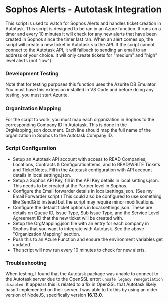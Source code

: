 # Sophos Alerts - Autotask Integration

This script is used to watch for Sophos Alerts and handles ticket creation in Autotask. This script is designed to be ran in an Azure function. It runs on a timer and every 10 minutes it will check for any new alerts that have been created in Sophos since the timer last ran. When an alert comes up, the script will create a new ticket in Autotask via the API. If the script cannot connect to the Autotask API, it will fallback to sending an email to an address of your choice. It will only create tickets for "medium" and "high" level alerts (not "low").

### Development Testing
Note that for testing purposes this function uses the Azurite DB Emulator. You must have this extension installed in VS Code and before doing any testing, you must start Azurite.

### Organization Mapping
For the script to work, you must map each organization in Sophos to the corresponding Company ID in Autotask. This is done in the OrgMapping.json document. Each line should map the full name of the organization in Sophos to the Autotask Company ID.

### Script Configuration
- Setup an Autotask API account with access to READ Companies, Locations, Contracts & ConfigurationItems, and to READ/WRITE Tickets and TicketNotes. Fill in the Autotask configuration with API account details in local.settings.json.
- Setup a Sophos API Key, fill in the API Key details in local.settings.json. This needs to be created at the Partner level in Sophos.
- Configure the Email forwarder details in local.settings.json. (See my Email Forwarder script.) This could also be configured to use something like SendGrid instead but the script may require minor modifications.
- Configure the default ticket options in local.settings.json. These are details on Queue ID, Issue Type, Sub Issue Type, and the Service Level Agreement ID that the new ticket will be created with.
- Setup the OrgMapping.json file with an entry for each company in Sophos that you want to integrate with Autotask. See the above "Organization Mapping" section.
- Push this to an Azure Function and ensure the environment variables get updated.
- The script will now run every 10 minutes to check for new alerts.

### Troubleshooting
When testing, I found that the Autotask package was unable to connect to the Autotask server due to the OpenSSL error: `unsafe legacy renegotiation disabled`. It appears this is related to a fix in OpenSSL that Autotask likely hasn't implemented on their server. I was able to fix this by using an older version of NodeJS, specifically version **16.13.0**.